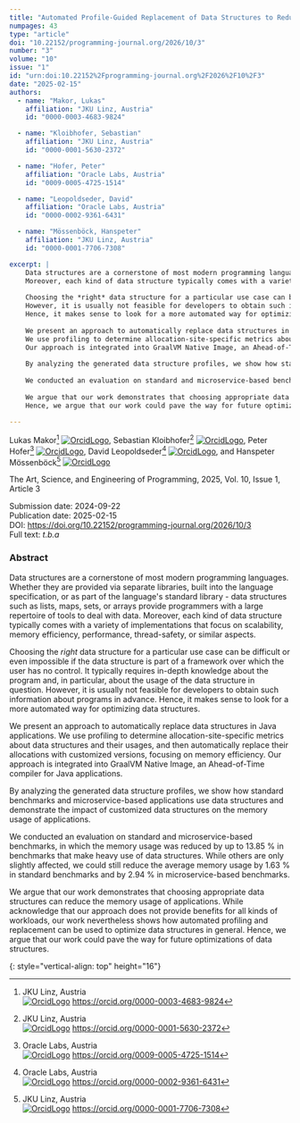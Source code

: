 ```yaml
---
title: "Automated Profile-Guided Replacement of Data Structures to Reduce Memory Allocation"
numpages: 43
type: "article"
doi: "10.22152/programming-journal.org/2026/10/3"
number: "3"
volume: "10"
issue: "1"
id: "urn:doi:10.22152%2Fprogramming-journal.org%2F2026%2F10%2F3"
date: "2025-02-15"
authors: 
  - name: "Makor, Lukas"
    affiliation: "JKU Linz, Austria"
    id: "0000-0003-4683-9824"

  - name: "Kloibhofer, Sebastian"
    affiliation: "JKU Linz, Austria"
    id: "0000-0001-5630-2372"

  - name: "Hofer, Peter"
    affiliation: "Oracle Labs, Austria"
    id: "0009-0005-4725-1514"

  - name: "Leopoldseder, David"
    affiliation: "Oracle Labs, Austria"
    id: "0000-0002-9361-6431"

  - name: "Mössenböck, Hanspeter"
    affiliation: "JKU Linz, Austria"
    id: "0000-0001-7706-7308"

excerpt: |
    Data structures are a cornerstone of most modern programming languages. Whether they are provided via separate libraries, built into the language specification, or as part of the language's standard library - data structures such as lists, maps, sets, or arrays provide programmers with a large repertoire of tools to deal with data. 
    Moreover, each kind of data structure typically comes with a variety of implementations that focus on scalability, memory efficiency, performance, thread-safety, or similar aspects. 
    
    Choosing the *right* data structure for a particular use case can be difficult or even impossible if the data structure is part of a framework over which the user has no control. It typically requires in-depth knowledge about the program and, in particular, about the usage of the data structure in question. 
    However, it is usually not feasible for developers to obtain such information about programs in advance. 
    Hence, it makes sense to look for a more automated way for optimizing data structures.
    
    We present an approach to automatically replace data structures in Java applications. 
    We use profiling to determine allocation-site-specific metrics about data structures and their usages, and then automatically replace their allocations with customized versions, focusing on memory efficiency. 
    Our approach is integrated into GraalVM Native Image, an Ahead-of-Time compiler for Java applications.
    
    By analyzing the generated data structure profiles, we show how standard benchmarks and microservice-based applications use data structures and demonstrate the impact of customized data structures on the memory usage of applications.
    
    We conducted an evaluation on standard and microservice-based benchmarks, in which the memory usage was reduced by up to 13.85 % in benchmarks that make heavy use of data structures. While others are only slightly affected, we could still reduce the average memory usage by 1.63 % in standard benchmarks and by 2.94 % in microservice-based benchmarks.
    
    We argue that our work demonstrates that choosing appropriate data structures can reduce the memory usage of applications. While acknowledge that our approach does not provide benefits for all kinds of workloads, our work nevertheless shows how automated profiling and replacement can be used to optimize data structures in general.
    Hence, we argue that our work could pave the way for future optimizations of data structures.

---
```

Lukas Makor[^1] [![OrcidLogo]](https://orcid.org/0000-0003-4683-9824), Sebastian Kloibhofer[^2] [![OrcidLogo]](https://orcid.org/0000-0001-5630-2372), Peter Hofer[^3] [![OrcidLogo]](https://orcid.org/0009-0005-4725-1514), David Leopoldseder[^4] [![OrcidLogo]](https://orcid.org/0000-0002-9361-6431), and Hanspeter Mössenböck[^5] [![OrcidLogo]](https://orcid.org/0000-0001-7706-7308)

The Art, Science, and Engineering of Programming, 2025, Vol. 10, Issue 1, Article 3

Submission date: 2024-09-22  
Publication date: 2025-02-15  
DOI: <https://doi.org/10.22152/programming-journal.org/2026/10/3>  
Full text: *t.b.a*  


### Abstract

Data structures are a cornerstone of most modern programming languages. Whether they are provided via separate libraries, built into the language specification, or as part of the language's standard library - data structures such as lists, maps, sets, or arrays provide programmers with a large repertoire of tools to deal with data. 
Moreover, each kind of data structure typically comes with a variety of implementations that focus on scalability, memory efficiency, performance, thread-safety, or similar aspects. 

Choosing the *right* data structure for a particular use case can be difficult or even impossible if the data structure is part of a framework over which the user has no control. It typically requires in-depth knowledge about the program and, in particular, about the usage of the data structure in question. 
However, it is usually not feasible for developers to obtain such information about programs in advance. 
Hence, it makes sense to look for a more automated way for optimizing data structures.

We present an approach to automatically replace data structures in Java applications. 
We use profiling to determine allocation-site-specific metrics about data structures and their usages, and then automatically replace their allocations with customized versions, focusing on memory efficiency. 
Our approach is integrated into GraalVM Native Image, an Ahead-of-Time compiler for Java applications.

By analyzing the generated data structure profiles, we show how standard benchmarks and microservice-based applications use data structures and demonstrate the impact of customized data structures on the memory usage of applications.

We conducted an evaluation on standard and microservice-based benchmarks, in which the memory usage was reduced by up to 13.85 % in benchmarks that make heavy use of data structures. While others are only slightly affected, we could still reduce the average memory usage by 1.63 % in standard benchmarks and by 2.94 % in microservice-based benchmarks.

We argue that our work demonstrates that choosing appropriate data structures can reduce the memory usage of applications. While acknowledge that our approach does not provide benefits for all kinds of workloads, our work nevertheless shows how automated profiling and replacement can be used to optimize data structures in general.
Hence, we argue that our work could pave the way for future optimizations of data structures.


[^1]: JKU Linz, Austria  
    [![OrcidLogo]](https://orcid.org/0000-0003-4683-9824) <https://orcid.org/0000-0003-4683-9824>

[^2]: JKU Linz, Austria  
    [![OrcidLogo]](https://orcid.org/0000-0001-5630-2372) <https://orcid.org/0000-0001-5630-2372>

[^3]: Oracle Labs, Austria  
    [![OrcidLogo]](https://orcid.org/0009-0005-4725-1514) <https://orcid.org/0009-0005-4725-1514>

[^4]: Oracle Labs, Austria  
    [![OrcidLogo]](https://orcid.org/0000-0002-9361-6431) <https://orcid.org/0000-0002-9361-6431>

[^5]: JKU Linz, Austria  
    [![OrcidLogo]](https://orcid.org/0000-0001-7706-7308) <https://orcid.org/0000-0001-7706-7308>


[OrcidLogo]: /assets/images/orcid.svg "Orcid Logo"
{: style="vertical-align: top" height="16"}
